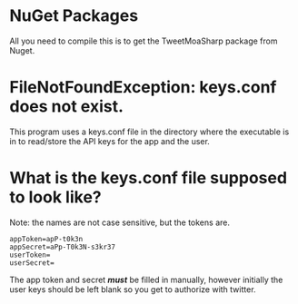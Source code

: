 # NuGet Packages
All you need to compile this is to get the TweetMoaSharp package from Nuget.

# FileNotFoundException: keys.conf does not exist.
This program uses a keys.conf file in the directory where the executable is in to read/store the API keys for the app and the user.

# What is the keys.conf file supposed to look like?
Note: the names are not case sensitive, but the tokens are.

```
appToken=apP-t0k3n
appSecret=aPp-T0k3N-s3kr37
userToken=
userSecret=
```

The app token and secret **_must_** be filled in manually, however initially the user keys should be left blank so you get to authorize with twitter.
